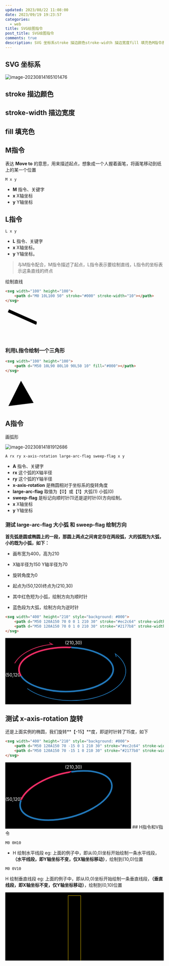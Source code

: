 ```yaml
---
updated: 2023/08/22 11:08:00
date: 2023/09/19 19:23:57
categories: 
  - web
title: SVG绘图指令
post_title: SVG绘图指令
comments: true
description: SVG 坐标系stroke 描边颜色stroke-width 描边宽度fill 填充色M指令表达 Move to 的意思，用来描述起点，想象成一个人握着画笔，将画笔移动到纸上的某一个位置M 指令、关键字x X轴坐标y Y轴坐标L指令L 指令、关键字x X轴坐标。y Y轴坐标。与M指令配合，M指令描述了起点，L指令表示要绘制直线，L指令的坐标表示这条直线的终点
---
```

## SVG 坐标系

![image-20230814165101476](https://static.jindll.com/notes/image-20230814165101476.png)

## stroke 描边颜色

## stroke-width 描边宽度

## fill 填充色

## M指令

表达 **Move to** 的意思，用来描述起点，想象成一个人握着画笔，将画笔移动到纸上的某一个位置

```
M x y
```

- **M** 指令、关键字
- **x** X轴坐标
- **y** Y轴坐标

## L指令

```
L x y
```

- **L** 指令、关键字
- **x** X轴坐标。
- **y** Y轴坐标。

> 与M指令配合，M指令描述了起点，L指令表示要绘制直线，L指令的坐标表示这条直线的终点

绘制直线

```html
<svg width="100" height="100">
	<path d="M0 10L100 50" stroke="#000" stroke-width="10"></path>
</svg>
```



<svg width="100" height="100">
	<path d="M10 10L100 50" stroke="#000" stroke-width="10"></path>
</svg>

### 利用L指令绘制一个三角形

```html
<svg width="100" height="100">
	<path d="M50 10L90 80L10 90L50 10" fill="#000"></path>
</svg>
```



<svg width="100" height="100">
	<path d="M50 10L90 80L10 90L50 10" fill="#000"></path>
</svg>



## A指令

画弧形

![image-20230814181912686](https://static.jindll.com/notes/image-20230814181912686.png)

```
A rx ry x-axis-rotation large-arc-flag sweep-flag x y
```

- **A** 指令、关键字
- **rx** 这个弧的X轴半径
- **ry** 这个弧的Y轴半径
- **x-axis-rotation** 是椭圆相对于坐标系的旋转角度
- **large-arc-flag** 取值为【0】或【1】大弧(1) 小弧(0) 
- **sweep-flag** 是标记向顺时针(1)还是逆时针(0)方向绘制。 
- **x** X轴坐标
- **y** Y轴坐标

### 测试 large-arc-flag 大小弧 和 sweep-flag 绘制方向

**首先弧是圆或椭圆上的一段，那圆上两点之间肯定存在两段弧，大的弧既为大弧，小的既为小弧，如下：**

- 画布宽为400，高为210
- X轴半径为150 Y轴半径为70
- 旋转角度为0

- 起点为(50,120)终点为(210,30)

- 其中红色短为小弧，绘制方向为顺时针

- 蓝色段为大弧，绘制方向为逆时针

```html
<svg width="400" height="210" style="background: #000">
	<path d="M50 120A150 70 0 0 1 210 30" stroke="#ec2c64" stroke-width="5"></path>
	<path d="M50 120A150 70 0 1 0 210 30" stroke="#2177b8" stroke-width="5"></path>
</svg>
```



<svg width="400" height="210" style="background: #000">
  <text x="0" y="122" fill="#fff">(50,120)</text>
  <text x="190" y="20" fill="#fff">(210,30)</text>
	<path d="M30 80A150 90 0 0 1 150 20L140 15" stroke="#ec2c64" stroke-width="2"></path>
	<path d="M70 160A130 70 0 1 0 350 50L353 60" stroke="#2177b8" stroke-width="2"></path>
	<path d="M50 120A150 70 0 0 1 210 30" stroke="#ec2c64" stroke-width="5"></path>
	<path d="M50 120A150 70 0 1 0 210 30" stroke="#2177b8" stroke-width="5"></path>
</svg>

## 测试 x-axis-rotation 旋转

还是上面实例的椭圆，我们旋转**【-15】**度，即逆时针转了15度，如下

```html
<svg width="400" height="210" style="background: #000">
	<path d="M50 120A150 70 -15 0 1 210 30" stroke="#ec2c64" stroke-width="5"></path>
	<path d="M50 120A150 70 -15 1 0 210 30" stroke="#2177b8" stroke-width="5"></path>
</svg>
```



<svg width="400" height="210" style="background: #000">
  <text x="0" y="122" fill="#fff">(50,120)</text>
  <text x="190" y="20" fill="#fff">(210,30)</text>
	<path d="M50 120A150 70 -15 0 1 210 30" stroke="#ec2c64" stroke-width="5"></path>
	<path d="M50 120A150 70 -15 1 0 210 30" stroke="#2177b8" stroke-width="5"></path>
</svg>
## H指令和V指令

```
M0 0H10
```

- H 绘制水平线段 eg: 上面的例子中，即从(0,0)坐标开始绘制一条水平线段，**（水平线段，即Y轴坐标不变，仅X轴坐标移动）**，绘制到(10,0)位置

```
M0 0V10
```

H 绘制垂直线段 eg: 上面的例子中，即从(0,0)坐标开始绘制一条垂直线段，**（垂直线段，即X轴坐标不变，仅Y轴坐标移动）**，绘制到(0,10)位置

<svg width="700" height="300" style="background: #000">
  <path d="M200 10H240V290H200V10" stroke="#FFD600"/>
</svg>
